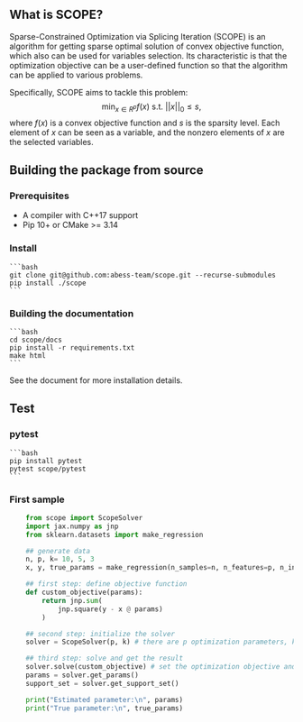 ## What is SCOPE?

Sparse-Constrained Optimization via Splicing Iteration (SCOPE) is an algorithm for getting sparse optimal solution of convex objective function, which also can be used for variables selection. Its characteristic is that the optimization objective can be a user-defined function so that the algorithm can be applied to various problems.

Specifically, SCOPE aims to tackle this problem: 
$$\min_{x \in R^p} f(x) \text{ s.t. } ||x||_0 \leq s,$$
where $f(x)$ is a convex objective function and $s$ is the sparsity level. Each element of $x$ can be seen as a variable, and the nonzero elements of $x$ are the selected variables.

## Building the package from source

### Prerequisites
+ A compiler with C++17 support 
+ Pip 10+ or CMake >= 3.14

### Install

    ```bash
    git clone git@github.com:abess-team/scope.git --recurse-submodules
    pip install ./scope
    ```

### Building the documentation

    ```bash
    cd scope/docs
    pip install -r requirements.txt
    make html
    ```

See the document for more installation details.

## Test

### pytest

    ```bash
    pip install pytest
    pytest scope/pytest
    ```


### First sample

```python
    from scope import ScopeSolver
    import jax.numpy as jnp
    from sklearn.datasets import make_regression

    ## generate data
    n, p, k= 10, 5, 3
    x, y, true_params = make_regression(n_samples=n, n_features=p, n_informative=k, coef=True)

    ## first step: define objective function
    def custom_objective(params):
        return jnp.sum(
            jnp.square(y - x @ params)
        )

    ## second step: initialize the solver
    solver = ScopeSolver(p, k) # there are p optimization parameters, k of which are non-zero

    ## third step: solve and get the result 
    solver.solve(custom_objective) # set the optimization objective and begin to solve
    params = solver.get_params() 
    support_set = solver.get_support_set()

    print("Estimated parameter:\n", params)
    print("True parameter:\n", true_params)
```

